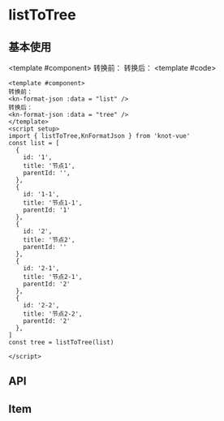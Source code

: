 # listToTree

## 基本使用

<ComponentCard>

<template #component>
转换前：
<kn-format-json :data = "list" />
转换后：
<kn-format-json :data = "tree" />
</template>
<template #code>

```vue
<template #component>
转换前：
<kn-format-json :data = "list" />
转换后：
<kn-format-json :data = "tree" />
</template>
<script setup>
import { listToTree,KnFormatJson } from 'knot-vue'
const list = [
  {
    id: '1',
    title: '节点1',
    parentId: '',
  },
  {
    id: '1-1',
    title: '节点1-1',
    parentId: '1'
  },
  {
    id: '2',
    title: '节点2',
    parentId: ''
  },
  {
    id: '2-1',
    title: '节点2-1',
    parentId: '2'
  },
  {
    id: '2-2',
    title: '节点2-2',
    parentId: '2'
  },
]
const tree = listToTree(list)

</script>
```

</template>
</ComponentCard>

## API

<api />

## Item

<item />

<script setup>
import api from '../../../word/utils/listToTree/api.vue'
import item from '../../../word/utils/listToTree/item.vue'
import { listToTree } from 'knot-vue'
const list = [
  {
    id: '1',
    title: '节点1',
    parentId: '',
  },
  {
    id: '1-1',
    title: '节点1-1',
    parentId: '1'
  },
  {
    id: '2',
    title: '节点2',
    parentId: ''
  },
  {
    id: '2-1',
    title: '节点2-1',
    parentId: '2'
  },
  {
    id: '2-2',
    title: '节点2-2',
    parentId: '2'
  },
]
const tree = listToTree(list)

</script>
